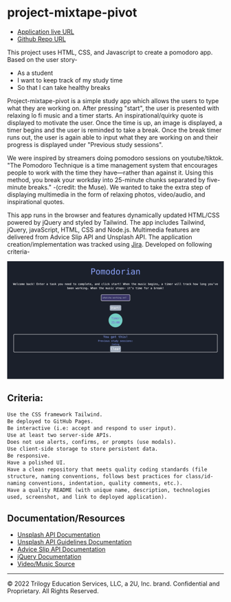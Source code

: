 # project-mixtape-pivot

- [Application live URL](https://dieterichelizabeth.github.io/project-mixtape-pivot/)
- [Github Repo URL](https://github.com/dieterichelizabeth/project-mixtape-pivot)

This project uses HTML, CSS, and Javascript to create a pomodoro app. Based on the user story-

- As a student
- I want to keep track of my study time
- So that I can take healthy breaks

Project-mixtape-pivot is a simple study app which allows the users to type what they are working on. After pressing "start", the user is presented with relaxing lo fi music and a timer starts. An inspirational/quirky quote is displayed to motivate the user. Once the time is up, an image is displayed, a timer begins and the user is reminded to take a break. Once the break timer runs out, the user is again able to input what they are working on and their progress is displayed under "Previous study sessions".

We were inspired by streamers doing pomodoro sessions on youtube/tiktok. "The Pomodoro Technique is a time management system that encourages people to work with the time they have—rather than against it. Using this method, you break your workday into 25-minute chunks separated by five-minute breaks." -(credit: the Muse). We wanted to take the extra step of displaying multimedia in the form of relaxing photos, video/audio, and inspirational quotes.

This app runs in the browser and features dynamically updated HTML/CSS powered by jQuery and styled by Tailwind. The app includes Tailwind, jQuery, javaScript, HTML, CSS and Node.js. Multimedia features are delivered from Advice Slip API and Unsplash API. The application creation/implementation was tracked using [Jira](https://challengemixtape.atlassian.net/jira/software/projects/PROP/boards/3). Developed on following criteria-

![](/pomodorian.jpg)

## Criteria:

```
Use the CSS framework Tailwind.
Be deployed to GitHub Pages.
Be interactive (i.e: accept and respond to user input).
Use at least two server-side APIs.
Does not use alerts, confirms, or prompts (use modals).
Use client-side storage to store persistent data.
Be responsive.
Have a polished UI.
Have a clean repository that meets quality coding standards (file structure, naming conventions, follows best practices for class/id-naming conventions, indentation, quality comments, etc.).
Have a quality README (with unique name, description, technologies used, screenshot, and link to deployed application).
```

## Documentation/Resources

- [Unsplash API Documentation](https://unsplash.com/documentation#search-photos)
- [Unsplash API Guidelines Documentation](https://help.unsplash.com/en/articles/2511245-unsplash-api-guidelines)
- [Advice Slip API Documentation](https://api.adviceslip.com/)
- [jQuery Documentation](https://api.jquery.com/)
- [Video/Music Source](https://www.youtube.com/watch?v=5qap5aO4i9A)

---

© 2022 Trilogy Education Services, LLC, a 2U, Inc. brand. Confidential and Proprietary. All Rights Reserved.
